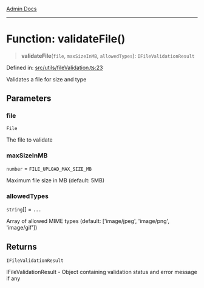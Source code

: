 [Admin Docs](/)

***

# Function: validateFile()

> **validateFile**(`file`, `maxSizeInMB`, `allowedTypes`): `IFileValidationResult`

Defined in: [src/utils/fileValidation.ts:23](https://github.com/PalisadoesFoundation/talawa-admin/blob/main/src/utils/fileValidation.ts#L23)

Validates a file for size and type

## Parameters

### file

`File`

The file to validate

### maxSizeInMB

`number` = `FILE_UPLOAD_MAX_SIZE_MB`

Maximum file size in MB (default: 5MB)

### allowedTypes

`string`[] = `...`

Array of allowed MIME types (default: ['image/jpeg', 'image/png', 'image/gif'])

## Returns

`IFileValidationResult`

IFileValidationResult - Object containing validation status and error message if any
